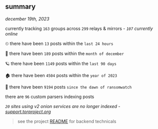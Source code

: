
## summary
_december 19th, 2023_

currently tracking `163` groups across `299` relays & mirrors - _`107` currently online_

⏲ there have been `13` posts within the `last 24 hours`

🦈 there have been `189` posts within the `month of december`

🪐 there have been `1149` posts within the `last 90 days`

🏚 there have been `4504` posts within the `year of 2023`

🦕 there have been `9194` posts `since the dawn of ransomwatch`

there are `96` custom parsers indexing posts

_`20` sites using v2 onion services are no longer indexed - [support.torproject.org](https://support.torproject.org/onionservices/v2-deprecation/)_

> see the project [README](https://github.com/joshhighet/ransomwatch#ransomwatch--) for backend technicals
